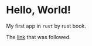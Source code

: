 # Hello, World!
My first app in `rust` by rust book.

The [link](https://doc.rust-lang.org/book/ch01-02-hello-world.html) that was followed. 
